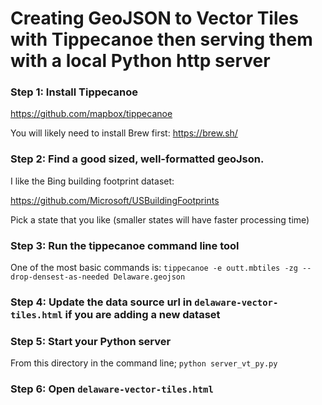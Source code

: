 # Creating GeoJSON to Vector Tiles with Tippecanoe then serving them with a local Python http server


### Step 1: Install Tippecanoe

https://github.com/mapbox/tippecanoe

You will likely need to install Brew first:
https://brew.sh/


### Step 2: Find a good sized, well-formatted geoJson.

I like the Bing building footprint dataset:

https://github.com/Microsoft/USBuildingFootprints

Pick a state that you like (smaller states will have faster processing time)

### Step 3: Run the tippecanoe command line tool

One of the most basic commands is:
`tippecanoe -e outt.mbtiles -zg --drop-densest-as-needed Delaware.geojson`

### Step 4: Update the data source url in `delaware-vector-tiles.html` if you are adding a new dataset

### Step 5: Start your Python server

From this directory in the command line; `python server_vt_py.py`

### Step 6: Open `delaware-vector-tiles.html`
